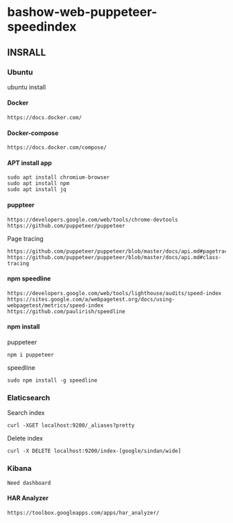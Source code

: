 # bashow-web-puppeteer-speedindex

## INSRALL

### Ubuntu

ubuntu install

#### Docker

```
https://docs.docker.com/
```

#### Docker-compose

```
https://docs.docker.com/compose/
```

#### APT install app

```
sudo apt install chromium-browser
sudo apt install npm
sudo apt install jq
```

#### puppteer

```
https://developers.google.com/web/tools/chrome-devtools
https://github.com/puppeteer/puppeteer
```

Page tracing
```
https://github.com/puppeteer/puppeteer/blob/master/docs/api.md#pagetracing
https://github.com/puppeteer/puppeteer/blob/master/docs/api.md#class-tracing
```

#### npm speedline

```
https://developers.google.com/web/tools/lighthouse/audits/speed-index
https://sites.google.com/a/webpagetest.org/docs/using-webpagetest/metrics/speed-index
https://github.com/paulirish/speedline
```

#### npm install

puppeteer
```
npm i puppeteer
```

speedline
```
sudo npm install -g speedline
```


### Elaticsearch

Search index
```
curl -XGET localhost:9200/_aliases?pretty
```

Delete index
```
curl -X DELETE localhost:9200/index-[google/sindan/wide]
```

### Kibana

```
Need dashboard
```

#### HAR Analyzer

```
https://toolbox.googleapps.com/apps/har_analyzer/

```


